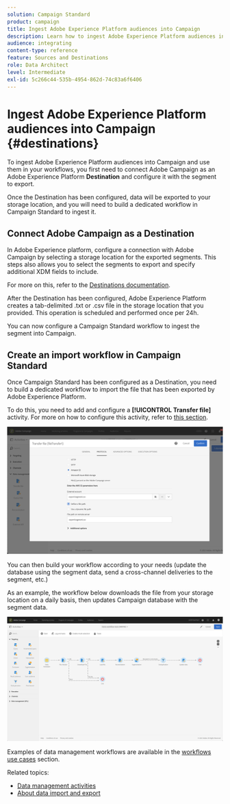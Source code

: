 ```yaml
---
solution: Campaign Standard
product: campaign
title: Ingest Adobe Experience Platform audiences into Campaign
description: Learn how to ingest Adobe Experience Platform audiences into Campaign Standard.
audience: integrating
content-type: reference
feature: Sources and Destinations
role: Data Architect
level: Intermediate
exl-id: 5c266c44-535b-4954-862d-74c83a6f6406
---
```

# Ingest Adobe Experience Platform audiences into Campaign {#destinations}

To ingest Adobe Experience Platform audiences into Campaign and use them in your workflows, you first need to connect Adobe Campaign as an Adobe Experience Platform **Destination** and configure it with the segment to export.

Once the Destination has been configured, data will be exported to your storage location, and you will need to build a dedicated workflow in Campaign Standard to ingest it.

## Connect Adobe Campaign as a Destination

In Adobe Experience platform, configure a connection with Adobe Campaign by selecting a storage location for the exported segments. This steps also allows you to select the segments to export and specify additional XDM fields to include.

For more on this, refer to the [Destinations documentation](https://experienceleague.adobe.com/docs/experience-platform/destinations/catalog/email-marketing/adobe-campaign.html).

After the Destination has been configured, Adobe Experience Platform creates a tab-delimited .txt or .csv file in the storage location that you provided. This operation is scheduled and performed once per 24h.

You can now configure a Campaign Standard workflow to ingest the segment into Campaign.

## Create an import workflow in Campaign Standard

Once Campaign Standard has been configured as a Destination, you need to build a dedicated workflow to import the file that has been exported by Adobe Experience Platform.

To do this, you need to add and configure a **[!UICONTROL Transfer file]** activity. For more on how to configure this activity, refer to [this section](../../automating/using/transfer-file.md).

   ![](assets/rtcdp-transfer-file.png)

You can then build your workflow according to your needs (update the database using the segment data, send a cross-channel deliveries to the segment, etc.)

As an example, the workflow below downloads the file from your storage location on a daily basis, then updates Campaign database with the segment data.

   ![](assets/rtcdp-workflow.png)

Examples of data management workflows are available in the [workflows use cases](../../automating/using/about-workflow-use-cases.md#management) section.

Related topics:

* [Data management activities](../../automating/using/about-data-management-activities.md)
* [About data import and export](../../automating/using/about-data-import-and-export.md)
